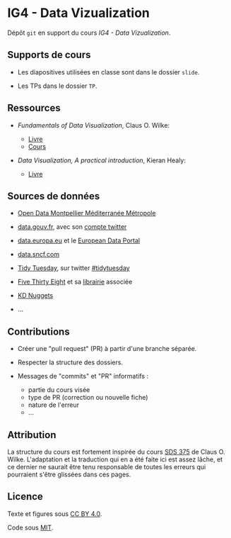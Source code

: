 # IG4 - Data Vizualization

Dépôt `git` en support du cours *IG4 - Data Vizualization*.

## Supports de cours

* Les diapositives utilisées en classe sont dans le dossier `slide`.

* Les TPs dans le dossier `TP`.

## Ressources

* *Fundamentals of Data Visualization*, Claus O. Wilke:
  * [Livre](https://clauswilke.com/dataviz/)
  * [Cours](https://wilkelab.org/SDS375/)

* *Data Visualization, A practical introduction*, Kieran Healy:
  * [Livre](https://socviz.co/)

## Sources de données

* [Open Data Montpellier Méditerranée Métropole](https://data.montpellier3m.fr/datasets)

* [data.gouv.fr](https://www.data.gouv.fr/fr/),
avec son [compte twitter](https://twitter.com/datagouvfr)

* [data.europa.eu](https://data.europa.eu/euodp/en/home) et le [European Data Portal](https://www.europeandataportal.eu/en)

* [data.sncf.com](https://data.sncf.com)

* [Tidy Tuesday](https://github.com/rfordatascience/tidytuesday#datasets), sur twitter [#tidytuesday](https://twitter.com/search?q=%23tidytuesday)

* [Five Thirty Eight](https://data.fivethirtyeight.com/) 
et sa [librairie](https://CRAN.R-project.org/package=fivethirtyeight) associée

* [KD Nuggets](https://www.kdnuggets.com/datasets/index.html)

* ...

## Contributions

* Créer une "pull request" (PR) à partir d'une branche séparée.

* Respecter la structure des dossiers.

* Messages de "commits" et "PR" informatifs :
	* partie du cours visée
	* type de PR (correction ou nouvelle fiche)
	* nature de l'erreur
	* ...

<!-- ## Évaluations

* 1/2 contrôle continu
  * Comptes rendus de TP

* 1/2 projet final
  * Choisir un jeu de données d'intérêt
  * Poser au moins trois questions sur les données
  * Proposer une ou plusieurs représentations graphiques (dynamiques)
  * Deux rendus:
    * Un rapport technique, reproductible, détaillant la démarche statistique
    * Un produit fini de visualisation des données, partageable, indépendant.-->

<!--## Points bonus

* Typos et erreurs dans les diapos et fiches
  * k-ème PR accepté = $\frac{1}{2^{k}}$ points en plus sur la note du CC.-->
  
## Attribution

La structure du cours est fortement inspirée du cours 
[SDS 375](https://wilkelab.org/SDS375/) de Claus O. Wilke.
L'adaptation et la traduction qui en a été faite ici est assez lâche, 
et ce dernier ne saurait être tenu responsable de toutes les erreurs qui
pourraient s'être glissées dans ces pages.

## Licence

Texte et figures sous [CC BY 4.0](https://creativecommons.org/licenses/by/4.0/).

Code sous [MIT](https://opensource.org/licenses/MIT).

